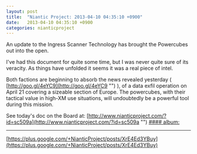 ```yaml
---
layout: post
title:  "Niantic Project: 2013-04-10 04:35:10 +0900"
date:   2013-04-10 04:35:10 +0900
categories: nianticproject
---
```

An update to the Ingress Scanner Technology has brought the Powercubes out into the open. 

I've had this document for quite some time, but I was never quite sure of its veracity. As things have unfolded it seems it was a real piece of intel.

Both factions are beginning to absorb the news revealed yesterday ( [http://goo.gl/4eYC9](http://goo.gl/4eYC9 "") ), of a data exfil operation on April 21 covering a sizeable section of Europe. The powercubes, with their tactical value in high-XM use situations, will undoubtedly be a powerful tool during this mission. 

See today's doc on the Board at: [http://www.nianticproject.com/?id=sc509a](http://www.nianticproject.com/?id=sc509a "")
[#### album: ](https://plus.google.com/photos/105211554081025512763/albums/5864932661375168561?authkey=CL7C787pouq7PA "")
- - -
[https://plus.google.com/+NianticProject/posts/XrE4Ed3YBuy](https://plus.google.com/+NianticProject/posts/XrE4Ed3YBuy)
